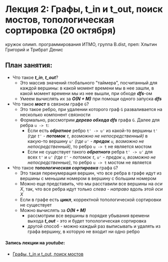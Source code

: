 # Лекция 2: Графы, t_in и t_out, поиск мостов, топологическая сортировка (20 октября)

кружок олимп. программирования ИТМО, группа B.dist, преп: Хлытин Григорий и Трибрат Денис

## План занятия:

* Что такое **_t_in_**, **_t_out_**?
    + Это массив значений глобального "таймера", посчитанный для каждой вершины: в какой момент времени мы в нее зашли,
      в какой момент времени мы из нее вышли, при обходе **_dfs_**-ом
    + Умеем вычислять их за **_O(N + M)_** при помощи одного запуска **_dfs_**
* Что такое **_мост_** в связном графе `G`?
    + Это такое ребро, при удалении которого граф `G` разваливается на несколько компонент связности
    + Формально, рассмотрим **_дерево обхода dfs_** графа `G`. Далее для ребра `u -> t`:
        * Если есть **_обратное_** ребро `t' -> u'` из какой-то вершины `t'` _(где `t'` - **_потомок_** `t`, возможно не
          непосредственный)_ в какую-то вершину `u'` _(где `u'` - **_предок_** `u`, возможно не непосредственный)_, то
          ребро `u -> t` не является мостом
        * Если не существует такого **_обратного_** ребра `t' -> u'` для всех `t'` и `u'` _(где
          `t'` - потомок `t`, `u'` - предок `u`, возможно не непосредственные)_, то ребро `u -> t` мостом не является
* Что такое **_топологическая сортировка_** графа `G`?
    + Это такая перенумерация вершин, что все ребра в графе идут из вершины с меньшим номером в вершину с большим
      номером
    + Можно еще представить, что мы расставили все вершины на _оси X_, так, что все ребра идут только _слева - направо_
      вдоль этой _оси X_
    + Если в графе есть **_цикл_**, корректной топологической сортировки не существует
    + Можно вычислять за **_O(N + M)_**
        * рассмотрим все вершины в порядке убывания времени выхода **_t_out_** - это и будет топологическая сортировка
        * другой способ - можно каждый раз выписывать и удалять из графа вершину, в которую не входит ни одно ребро

#### Запись лекции на _youtube_:

* [Графы, t_in и t_out, поиск мостов](https://youtu.be/3rkgmGOqRNE)
